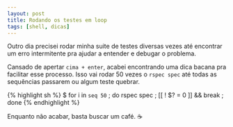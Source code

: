 ```yaml
---
layout: post
title: Rodando os testes em loop
tags: [shell, dicas]
---
```

Outro dia precisei rodar minha suite de testes diversas vezes até encontrar um erro intermitente pra ajudar a entender e debugar o problema.

Cansado de apertar `cima + enter`, acabei encontrando uma dica bacana pra facilitar esse processo.
Isso vai rodar 50 vezes o `rspec spec` até todas as sequências passarem ou algum teste quebrar.

{% highlight sh %}
$ for i in `seq 50` ; do rspec spec ; [[ ! $? = 0 ]] && break ; done
{% endhighlight %}

Enquanto não acabar, basta buscar um café. :coffee:

